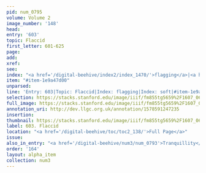 ```yaml
---
pid: num_0795
volume: Volume 2
image_number: '148'
head: 
entry: '603'
topic: Flaccid
first_letter: 601-625
page: 
add: 
xref: 
see: 
index: "<a href='/digital-beehive/index2/index_1470/'>flagging</a>|<a href='/digital-beehive/index4/index_3781/'>soft</a>"
item: "#item-1e9a47d00"
unparsed: 
line: 'Entry: 603|Topic: Flaccid|Index: flagging|Index: soft|#item-1e9a47d00'
selection: https://stacks.stanford.edu/image/iiif/fm855tg5659%2F1607_0615/888,966,2764,210/full/0/default.jpg
full_image: https://stacks.stanford.edu/image/iiif/fm855tg5659%2F1607_0615/full/full/0/default.jpg
annotation_uri: http://dev.llgc.org.uk/annotation/1578591247235
insertion: 
thumbnail: https://stacks.stanford.edu/image/iiif/fm855tg5659%2F1607_0615/888,966,600,180/250,/0/default.jpg
label: 603. Flaccid
location: "<a href='/digital-beehive/toc/toc2_138/'>Full Page</a>"
issue: 
also_in_entry: "<a href='/digital-beehive/num3/num_0793'>Tranquillity</a>|<a href='/digital-beehive/num3/num_0794'>Hard</a>"
order: '164'
layout: alpha_item
collection: num3
---
```


